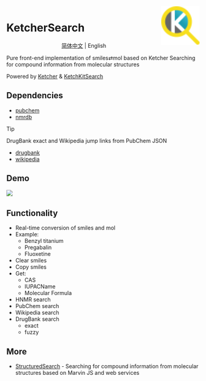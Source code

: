 <img src="public/ketchersearch_logo.svg" alt="KetcherSearch logo" width="100" height="100" align="right" />

# KetcherSearch

<p align="center">
    <a href="README.md">简体中文</a> | English
</p>

Pure front-end implementation of smiles⇄mol based on Ketcher Searching for compound information from molecular structures

Powered by [Ketcher](https://github.com/epam/ketcher) & [KetchKitSearch](https://github.com/biantailab/KetchKitSearch)

## Dependencies

- [pubchem](https://pubchem.ncbi.nlm.nih.gov)
- [nmrdb](https://www.nmrdb.org)

> [!tip]
> DrugBank exact and Wikipedia jump links from PubChem JSON

- [drugbank](https://go.drugbank.com)
- [wikipedia](https://en.wikipedia.org)

## Demo

<img src="imgs/ketchersearch.gif" >

## Functionality

- Real-time conversion of smiles and mol
- Example:
    - Benzyl titanium
    - Pregabalin
    - Fluoxetine
- Clear smiles
- Copy smiles
- Get:
    - CAS
    - IUPACName
    - Molecular Formula
- HNMR search
- PubChem search
- Wikipedia search
- DrugBank search
    - exact
    - fuzzy

## More

- [StructuredSearch](https://github.com/biantailab/StructuredSearch) - Searching for compound information from molecular structures based on Marvin JS and web services